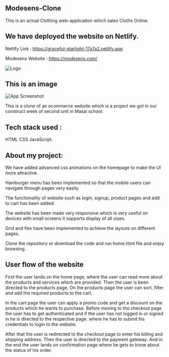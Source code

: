 ## Modesens-Clone

This is an actual Clothing web-application which sales Cloths Online.

## We have deployed the website on Netlify.
Netlify Link : https://graceful-starlight-17a7a2.netlify.app

Modesens Website : https://modesens.com/

![Logo](https://cdn.modesens.com/static/img/20190228newlogo-black.svg)

## This is an image

![App Screenshot](https://imgs.search.brave.com/BNR-1PAXMw4bgr8G66hKBvN5IvvVnOjhzrP4slI3Jhg/rs:fit:768:480:1/g:ce/aHR0cHM6Ly9jZG4y/LmJvdXRpcXVlLmh1/bWJsZWFuZHJpY2gu/Y29tL3dwLWNvbnRl/bnQvdXBsb2Fkcy8y/MDE5LzA0L01vZGVz/ZW5zLTEtNzY4eDQ4/MC5qcGc)

This is a clone of an ecommerce website which is a project we got in our construct week of second unit in Masai school.

## Tech stack used :
HTML
CSS
JavaScript.

## About my project:

We have added advanced css animations on the homepage to make the UI more attractive.

Hamburger menu has been implemented so that the mobile users can navigate through pages very easily.

The functionality of website such as login, signup, product pages and add to cart has been added.

The website has been made very responsive which is very useful on devices with small screens it supports display of all sizes.

Grid and flex have been implemented to achieve the layouts on different pages.

Clone the repository or download the code and run home.html file and enjoy browsing.

## User flow of the website

First the user lands on the home page, where the user can read more about the products and services which are provided.
Then the user is been directed to the products page, On the products page the user can sort, filter and add the required products to the cart.

In the cart page the user can apply a promo code and get a discount on the products which he wants to purchase.
Before moving to the checkout page the user has to get authenticated and if the user has not logged in or signed in he is directed to the respective page. where he has to submit his credentials to login to the website.

After that the user is redirected to the checkout page to enter his billing and shipping address.
Then the user is directed to the payment gateway.
And in the end the user lands on confirmation page where he gets to know about the status of his order.
